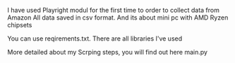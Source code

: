 I have used Playright modul for the first time to order to collect data from Amazon
All data saved in csv format. And its about mini pc with AMD Ryzen chipsets

You can use reqirements.txt. There are all libraries I've used

More detailed about my Scrping steps, you will find out here main.py
